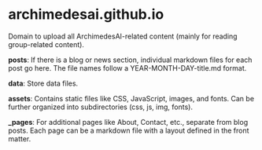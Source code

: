 # archimedesai.github.io
Domain to upload all ArchimedesAI-related content (mainly for reading group-related content).

**posts**: If there is a blog or news section, individual markdown files for each post go here. The file names follow a YEAR-MONTH-DAY-title.md format.

**data**: Store data files.

**assets**: Contains static files like CSS, JavaScript, images, and fonts. Can be further organized into subdirectories (css, js, img, fonts).

**_pages**: For additional pages like About, Contact, etc., separate from blog posts. Each page can be a markdown file with a layout defined in the front matter.

